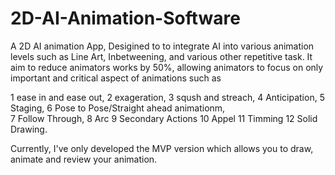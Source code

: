 # 2D-AI-Animation-Software
A 2D AI animation App, Desigined to to integrate AI into various animation levels such as Line Art, Inbetweening, and various other repetitive task.
It aim to reduce animators works by 50%, allowing animators to focus on only important and critical aspect of animations such as 

1 ease in and ease out, 
2 exageration, 
3 sqush and streach, 
4 Anticipation, 
5 Staging, 
6 Pose to Pose/Straight ahead animationm,  
7 Follow Through,
8 Arc
9 Secondary Actions 
10 Appel
11 Timming 
12 Solid Drawing.

Currently, I've only developed the MVP version which allows you to draw, animate and review your animation.